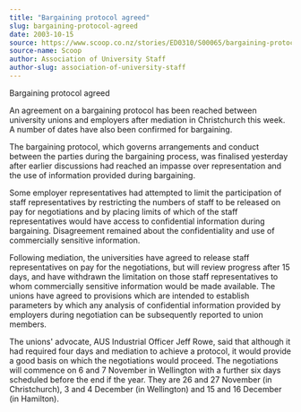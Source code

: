 ```yaml
---
title: "Bargaining protocol agreed"
slug: bargaining-protocol-agreed
date: 2003-10-15
source: https://www.scoop.co.nz/stories/ED0310/S00065/bargaining-protocol-agreed.htm
source-name: Scoop
author: Association of University Staff
author-slug: association-of-university-staff
---
```


<p>Bargaining protocol agreed</p>

<p>An agreement on a bargaining
protocol has been reached between university unions and
employers after mediation in Christchurch this week. A
number of dates have also been confirmed for
bargaining.</p>

<p>The bargaining protocol, which governs
arrangements and conduct between the parties during the
bargaining process, was finalised yesterday after earlier
discussions had reached an impasse over representation and
the use of information provided during bargaining.</p>

<p>Some
employer representatives had attempted to limit the
participation of staff representatives by restricting the
numbers of staff to be released on pay for negotiations and
by placing limits of which of the staff representatives
would have access to confidential information during
bargaining. Disagreement remained about the confidentiality
and use of commercially sensitive information.</p>

<p>Following
mediation, the universities have agreed to release staff
representatives on pay for the negotiations, but will review
progress after 15 days, and have withdrawn the limitation on
those staff representatives to whom commercially sensitive
information would be made available. The unions have agreed
to provisions which are intended to establish parameters by
which any analysis of confidential information provided by
employers during negotiation can be subsequently reported to
union members.<p>

<p>The unions' advocate, AUS Industrial
Officer Jeff Rowe, said that although it had required four
days and mediation to achieve a protocol, it would provide a
good basis on which the negotiations would proceed.  The
negotiations will commence on 6 and 7 November in Wellington
with a further six days scheduled before the end if the
year. They are 26 and 27 November (in Christchurch), 3 and 4
December (in Wellington) and 15 and 16 December (in
Hamilton).  
<br><p>




<!--


